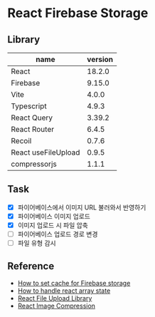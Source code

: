 # React Firebase Storage

## Library

| name                | version |
| ------------------- | ------- |
| React               | 18.2.0  |
| Firebase            | 9.15.0  |
| Vite                | 4.0.0   |
| Typescript          | 4.9.3   |
| React Query         | 3.39.2  |
| React Router        | 6.4.5   |
| Recoil              | 0.7.6   |
| React useFileUpload | 0.9.5   |
| compressorjs        | 1.1.1   |

## Task

- [x] 파이어베이스에서 이미지 URL 불러와서 반영하기
- [x] 파이어베이스 이미지 업로드
- [x] 이미지 업로드 시 파일 압축
- [ ] 파이어베이스 업로드 경로 변경
- [ ] 파일 유형 감시

## Reference

- [How to set cache for Firebase storage](https://stackoverflow.com/questions/44124537/set-cache-to-files-in-firebase-storage)
- [How to handle react array state](https://beta.reactjs.org/learn/updating-arrays-in-state)
- [React File Upload Library](https://www.npmjs.com/package/react-use-file-upload)
- [React Image Compression](https://medium.com/front-end-weekly/image-compression-in-reactjs-a07ec0066b24)
